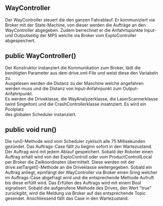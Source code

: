 ## WayController  
Der WayController steuert die den ganzen Fahrablauf. Er kommuniziert via Broker mit der State-Machine, von dieser werden die Aufträge an den WayController abgegeben. Zudem berrechnet er die Anfahrtspunkte Input- und Outputseitig der MPS welche via Broker vom ExploController abgespeichert.
  
## public WayController()  
Der Konstruktor instanziert die Kommunikation zum Broker, lädt die benötigten Parameter aus dem drive.xml-File und weist diese den Variabeln zu.  
Ausgelesen werden die Distanz zu der Maschine welche angefahren werden muss und die Distanz von Input-Anfahrpunkt zum Output-Anfahrtpunkt.  
Es werden die Driveklasse, die WayAnalyzerklasse, die LaserScannerklasse (wird Singelton) und die CrashControllerklasse insatnziert. Es wird ein Poolplatz  
des globalen Scheduler instanziert.
   
## public void run()  
Die run()-Methode wird vom Scheduler zyklisch alle 75 Millisekunden gezündet. Das Auftrags-Case fällt zu beginn sofort in den Wartezustand. Der Auftrag wird mit jedem Ablauf gespeichert. Sobald der Roboter einen Auftrag erhält wird von der ExploControll oder vom ProductControllLocal per Broker die Zielkoordinaten  übermittelt. Diese werden mit der drive.setTarget()-Methode an die Driveklasse weitergegeben. Sobald ein Auftrag anliegt, epmfängt der WayController via Broker  einen Sring welcher im Auftrags-Case abgefragt wird und die entsprechende Methode Aufruft bis diese erfüllt wird. Das Erfüllen des Auftrags wird mit einem Bool  signalisert. Sobald die aufgerufene Methode des Drives, den Wert "true" zurückgibt, wird die Meldung via Broker auf das entsprechende Topic gesendet.   Anschliessend fällt das Case in den Wartezustand.
